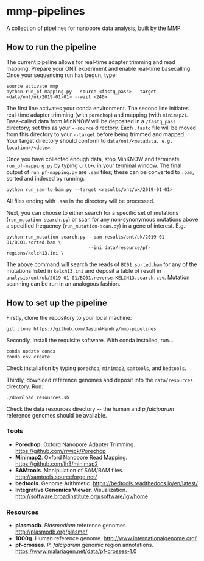 # mmp-pipelines
A collection of pipelines for nanopore data analysis, built by the MMP.


## How to run the pipeline
The current pipeline allows for real-time adapter trimming and read mapping. Prepare your ONT experiment and enable real-time basecalling. Once your sequencing run has begun, type:

```
source activate mmp
python run_pf-mapping.py --source <fastq_pass> --target <data/ont/uk/2019-01-01> --wait <240>
```

The first line activates your conda environment. The second line initiates real-time adapter trimming (with `porechop`) and mapping (with `minimap2`). Base-called data from MinKNOW will be deposited in a `/fastq_pass` directory; set this as your `--source` directory. Each `.fastq` file will be moved from this directory to your `--target` before being trimmed and mapped. Your target directory should conform to `data/ont/<metadata, e.g. location>/<date>`.

Once you have collected enough data, stop MinKNOW and terminate `run_pf-mapping.py` by typing `crtl+c` in your terminal window. The final output of `run_pf-mapping.py` are `.sam` files; these can be converted to `.bam`, sorted and indexed by running:

```
python run_sam-to-bam.py --target <results/ont/uk/2019-01-01>
```

All files ending with `.sam` in the directory will be processed.

Next, you can choose to either search for a specific set of mutations (`run_mutation-search.py`) or scan for any non-synonymous mutations above a specified frequency (`run_mutation-scan.py`) in a gene of interest. E.g.:

```
python run_mutation-search.py --bam results/ont/uk/2019-01-01/BC01.sorted.bam \
                              --ini data/resource/pf-regions/kelch13.ini \
```

The above command will search the reads of `BC01.sorted.bam` for any of the mutations listed in `kelch13.ini` and deposit a table of result in `analysis/ont/uk/2019-01-01/BC01.reverse.KELCH13.search.csv`. Mutation scanning can be run in an analogous fashion.


## How to set up the pipeline
Firstly, clone the repository to your local machine:
```
git clone https://github.com/JasonAHendry/mmp-pipelines
```

Secondly, install the requisite software. With conda installed, run...
```
conda update conda
conda env create
```
Check installation by typing `porechop`, `minimap2`, `samtools`, and `bedtools`.

Thirdly, download reference genomes and deposit into the `data/resources` directory. Run:
```
./download_resources.sh
```
Check the data resources directory -- the human and *p.falciparum* reference genomes should be available.



### Tools
- **Porechop**. Oxford Nanopore Adapter Trimming. https://github.com/rrwick/Porechop
- **Minimap2**. Oxford Nanopore Read Mapping. https://github.com/lh3/minimap2
- **SAMtools**. Manipulation of SAM/BAM files. http://samtools.sourceforge.net/
- **bedtools**. Genome Arithmetic. https://bedtools.readthedocs.io/en/latest/
- **Integrative Genomics Viewer**. Visualization. http://software.broadinstitute.org/software/igv/home

### Resources
- **plasmodb**. *Plasmodium* reference genomes. http://plasmodb.org/plasmo/
- **1000g**. Human reference genome. http://www.internationalgenome.org/
- **pf-crosses**. *P. falciparum* genomic region annotations. https://www.malariagen.net/data/pf-crosses-1.0
